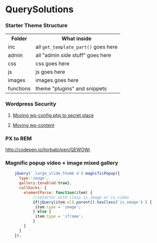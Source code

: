# QuerySolutions

### Starter Theme Structure

<table>
  <tr>
    <th>Folder</th>
    <th>What inside</th>
  </tr>
  <tr>
    <td>inc</td>
    <td>all <code>get_template_part()</code> goes here</td>
  </tr>
  <tr>
    <td>admin</td>
    <td>all "admin side stuff" goes here</td>
  </tr>
  <tr>
    <td>css</td>
    <td>css goes here</td>
  </tr>
  <tr>
    <td>js</td>
    <td>js goes here</td>
  </tr>
  <tr>
    <td>images</td>
    <td>images goes here</td>
  </tr> 
  <tr>
    <td>functions</td>
    <td>theme "plugins" and snippets</td>
  </tr>   
</table>

### Wordpress Security

1) <a href="http://www.groovypost.com/howto/howto/improve-wordpress-securitty-wp-config-php-location/" target="_blank">Moving wp-config.php to secret place</a>

2) <a href="https://paulund.co.uk/move-wp-content-folder-to-different-location" target="_blank">Moving wp-content</a>

### PX to REM
http://codepen.io/liorbabi/pen/QEWOWr


### Magnific popup video + image mixed gallery
```js
	jQuery('.large_slide_thumb a').magnificPopup({
	  type:'image',
	  gallery:{enabled:true},
	  callbacks: {
		elementParse: function(item) {
			//selector with class is_image or is_video
			if(jQuery(item.el).parent().hasClass('is_image') ) {
			 item.type = 'image';
			} else {
			 item.type = 'iframe';
			}
		}
	  }
	});
```
